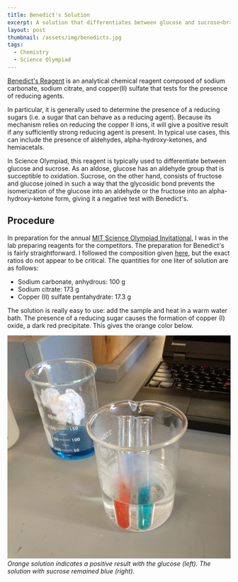 ```yaml
---
title: Benedict's Solution
excerpt: A solution that differentiates between glucose and sucrose<br><br>
layout: post
thumbnail: /assets/img/benedicts.jpg
tags:
  - Chemistry
  - Science Olympiad
---
```


[Benedict's Reagent](https://en.wikipedia.org/wiki/Benedict%27s_reagent) is an analytical chemical reagent composed of sodium carbonate, sodium citrate, and copper(II) sulfate that tests for the presence of reducing agents.
<!--more-->
In particular, it is generally used to determine the presence of a reducing sugars (i.e. a sugar that can behave as a reducing agent). Because its mechanism relies on reducing the copper II ions, it will give a positive result if any sufficiently strong reducing agent is present. In typical use cases, this can include the presence of aldehydes, alpha-hydroxy-ketones, and hemiacetals.

In Science Olympiad, this reagent is typically used to differentiate between glucose and sucrose. As an aldose, glucose has an aldehyde group that is succeptible to oxidation. Sucrose, on the other hand, consists of fructose and glucose joined in such a way that the glycosidic bond prevents the isomerization of the glucose into an aldehyde or the fructose into an alpha-hydroxy-ketone form, giving it a negative test with Benedict's.

## Procedure

In preparation for the annual [MIT Science Olympiad Invitational](https://scioly.mit.edu), I was in the lab preparing reagents for the competitors. The preparation for Benedict's is fairly straightforward. I followed the composition given [here](https://microbiologyinfo.com/benedicts-test-principle-composition-preparation-procedure-and-result-interpretation/), but the exact ratios do not appear to be critical. The quantities for one liter of solution are as follows:

* Sodium carbonate, anhydrous: 100 g
* Sodium citrate: 173 g
* Copper (II) sulfate pentahydrate: 17.3 g

The solution is really easy to use: add the sample and heat in a warm water bath. The presence of a reducing sugar causes the formation of copper (I) oxide, a dark red precipitate. This gives the orange color below.

![Benedict's Solution](/assets/img/benedicts.jpg)
*Orange solution indicates a positive result with the glucose (left). The solution with sucrose remained blue (right).*
